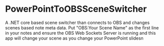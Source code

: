 # PowerPointToOBSSceneSwitcher
A .NET core based scene switcher than connects to OBS and changes scenes based note meta data. Put "OBS:Your Scene Name" as the first line in your notes and ensure the OBS Web Sockets Server is running and this app will change your scene as you change your PowerPoint slidesn
